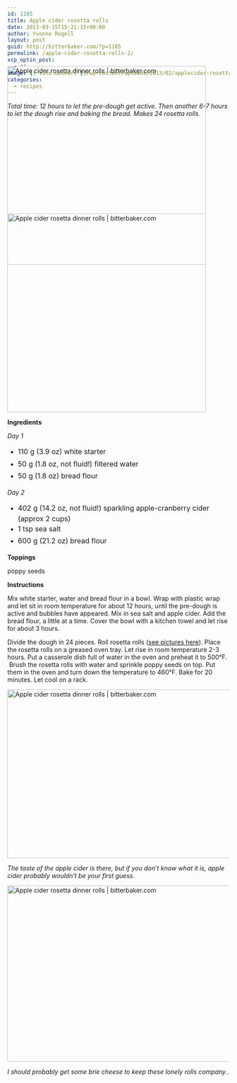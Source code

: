 ```yaml
---
id: 1185
title: Apple cider rosetta rolls
date: 2013-03-15T15:21:15+00:00
author: Yvonne Rogell
layout: post
guid: http://bitterbaker.com/?p=1185
permalink: /apple-cider-rosetta-rolls-2/
xcp_optin_post:
  - ""
image: {{ site.baseurl }}/wp-content/uploads/2013/02/applecider-rosetta-rolls2foodgawjer-624x632.jpg
categories:
  - recipes
---
```

_Total time: 12 hours to let the pre-dough get active. Then another 6-7 hours to let the dough rise and baking the bread. Makes 24 rosetta rolls._

<p class="recipe-icon">
  <img style="margin-top: -130px;" class="pinthis recipe-icon alignright" title="Apple cider rosetta dinner rolls | bitterbaker.com" alt="Apple cider rosetta dinner rolls | bitterbaker.com" src="http://bitterbaker.com/images/applecider-rosetta-rolls2-mini.jpg" width="450" />
</p>

<p class="">
  <img style="margin-top: -130px;" class="pinthis  alignright" title="Apple cider rosetta dinner rolls | bitterbaker.com" alt="Apple cider rosetta dinner rolls | bitterbaker.com" src="http://bitterbaker.com/images/applecider-rosetta-rolls2.jpg" width="450" />
</p>

**Ingredients**
  
_Day 1_

  * <span style="line-height: 1.714285714; font-size: 1rem;">110 g (3.9 oz) white starter</span>
  * <span style="line-height: 1.714285714; font-size: 1rem;">50 g (1.8 oz, not fluid!) filtered water</span>
  * <span style="line-height: 1.714285714; font-size: 1rem;">50 g (1.8 oz) bread flour</span>

_Day 2_

  * <span style="line-height: 1.714285714; font-size: 1rem;">402 g (14.2 oz, not fluid!) sparkling apple-cranberry cider (approx 2 cups)</span>
  * <span style="line-height: 1.714285714; font-size: 1rem;">1 tsp sea salt</span>
  * <span style="line-height: 1.714285714; font-size: 1rem;">600 g (21.2 oz) bread flour</span>

**Toppings**
  
poppy seeds

**Instructions**
  
Mix white starter, water and bread flour in a bowl. Wrap with plastic wrap and let sit in room temperature for about 12 hours, until the pre-dough is active and bubbles have appeared. Mix in sea salt and apple cider. Add the bread flour, a little at a time. Cover the bowl with a kitchen towel and let rise for about 3 hours.

Divide the dough in 24 pieces. Roll rosetta rolls (<a title="Roll a rosetta" href="/roll-a-rosetta/" target="_blank">see pictures here</a>). Place the rosetta rolls on a greased oven tray. Let rise in room temperature 2-3 hours. Put a casserole dish full of water in the oven and preheat it to 500°F.  Brush the rosetta rolls with water and sprinkle poppy seeds on top. Put them in the oven and turn down the temperature to 460°F. Bake for 20 minutes. Let cool on a rack.

<img class="pinthis" title="Apple cider rosetta dinner rolls | bitterbaker.com" alt="Apple cider rosetta dinner rolls | bitterbaker.com" src="http://bitterbaker.com/images/applecider-rosetta-rolls1.jpg" width="600" height="382" />
  
_The taste of the apple cider is there, but if you don&#8217;t know what it is, apple cider probably wouldn&#8217;t be your first guess._

<img class="pinthis" title="Apple cider rosetta dinner rolls | bitterbaker.com" alt="Apple cider rosetta dinner rolls | bitterbaker.com" src="http://bitterbaker.com/images/applecider-rosetta-rolls3.jpg" width="600" height="399" />
  
_I should probably get some brie cheese to keep these lonely rolls company.._